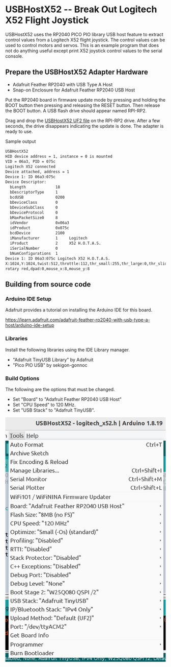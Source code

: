 # USBHostX52 -- Break Out Logitech X52 Flight Joystick

USBHostX52 uses the RP2040 PICO PIO library USB host feature to extract
control values from a Logitech X52 flight joystick. The control values
can be used to control motors and servos. This is an example program that
does not do anything useful except print X52 joystick control values to
the serial console.

## Prepare the USBHostX52 Adapter Hardware

* Adafruit Feather RP2040 with USB Type A Host
* Snap-on Enclosure for Adafruit Feather RP2040 USB Host

Put the RP2040 board in firmware update mode by pressing and holding the
BOOT button then pressing and releasing the RESET button. Then release
the BOOT button. A USB flash drive should appear named RPI-RP2.

Drag and drop the [USBHostX52 UF2
file](https://github.com/controllercustom/USBHostX52/releases/download/r2024-12-22/USBHostX52.ino.adafruit_feather_usb_host.uf2)
on the RPI-RP2 drive.  After a few seconds, the drive disappears
indicating the update is done. The adapter is ready to use.

Sample output
```
USBHostX52
HID device address = 1, instance = 0 is mounted
VID = 06a3, PID = 075c
Logitech X52 connected
Device attached, address = 1
Device 1: ID 06a3:075c
Device Descriptor:
  bLength             18                                                                                              
  bDescriptorType     1                                                                                               
  bcdUSB              0200                                                                                            
  bDeviceClass        0                                                                                               
  bDeviceSubClass     0                                                                                               
  bDeviceProtocol     0
  bMaxPacketSize0     8
  idVendor            0x06a3
  idProduct           0x075c
  bcdDevice           2100
  iManufacturer       1     Logitech
  iProduct            2     X52 H.O.T.A.S.
  iSerialNumber       0     
  bNumConfigurations  1
Device 1: ID 06a3:075c Logitech X52 H.O.T.A.S.
X:1024,Y:1024,twist:512,throttle:112,thr_small:255,thr_large:0,thr_slider:54,top rotary red,dpad:0,mouse_x:8,mouse_y:8
```

## Building from source code

### Arduino IDE Setup

Adafruit provides a tutorial on installing the Arduino IDE for this board.

https://learn.adafruit.com/adafruit-feather-rp2040-with-usb-type-a-host/arduino-ide-setup

### Libraries

Install the following libraries using the IDE Library manager.

* "Adafruit TinyUSB Library" by Adafruit
* "Pico PIO USB" by sekigon-gonnoc

### Build Options

The following are the options that must be changed.

* Set "Board" to "Adafruit Feather RP2040 USB Host"
* Set "CPU Speed" to 120 MHz.
* Set "USB Stack" to "Adafruit TinyUSB".

![Screen shot of Arduino IDE options for this project](./images/options.jpg)
